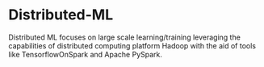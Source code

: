 # Distributed-ML
Distributed ML focuses on large scale learning/training leveraging the capabilities of distributed computing platform Hadoop with the aid of tools like TensorflowOnSpark and Apache PySpark.
